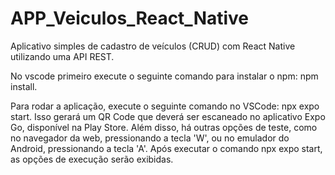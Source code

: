 # APP_Veiculos_React_Native 

Aplicativo simples de cadastro de veículos (CRUD) com React Native utilizando uma API REST.

No vscode primeiro execute o seguinte comando para instalar o npm: npm install.

Para rodar a aplicação, execute o seguinte comando no VSCode: npx expo start. Isso gerará um QR Code que deverá ser escaneado no aplicativo Expo Go, disponível na Play Store. Além disso, há outras opções de teste, como no navegador da web, pressionando a tecla 'W', ou no emulador do Android, pressionando a tecla 'A'. Após executar o comando npx expo start, as opções de execução serão exibidas.

